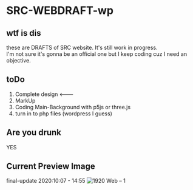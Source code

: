 # SRC-WEBDRAFT-wp

## wtf is dis
these are DRAFTS of SRC website. It's still work in progress. <br>I'm not sure it's gonna be an official one but I keep coding cuz I need an objective.

## toDo
1. Complete design <---
2. MarkUp
3. Coding Main-Background with p5js or three.js
4. turn in to php files (wordpress I guess)

## Are you drunk
YES

## Current Preview Image
final-update 2020:10:07 - 14:55
![1920 Web – 1](https://user-images.githubusercontent.com/24826149/95292749-0cad9900-08ad-11eb-9a64-b4c2879eab92.png)
